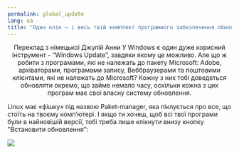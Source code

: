 ```yaml
---
permalink: global_update
lang: ua
title: "Один клік – і весь твій комплект програмного забезпечення обновлений"
---
```

<p align="center">Переклад з німецької Джулій Анни
У Windows є один дуже корисний інструмент - “Windows Update”, завдяки якому це можливо.
Але що ж робити з програмами, які не належать до пакету Microsoft: Adobe, архіваторами,  програмами запису, Веббраузерами та поштовими клієнтами, які не належать до Microsoft? Кожну з них тобі доведеться обновляти окремо, що займе немало часу, оскільки кожна з цих програм має свої власну систему обновлення. 

Linux має «фішку» під назвою Paket-manager, яка піклується про все, що стоїть на твоєму комп’ютері. І якщо ти хочеш, щоб всі твої програми були в найновішій версії, тобі треба лише клікнути внизу кнопку "Встановити обновлення": 

<img src="Images/global_update.png" />




